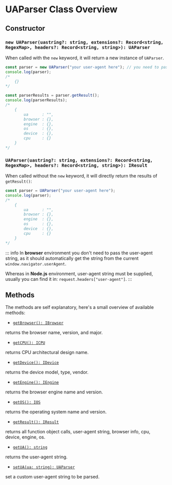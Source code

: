 # UAParser Class Overview

## Constructor

### `new UAParser(uastring?: string, extensions?: Record<string, RegexMap>, headers?: Record<string, string>): UAParser`

When called with the `new` keyword, it will return a new instance of `UAParser`.

```js
const parser = new UAParser("your user-agent here"); // you need to pass the user-agent for nodejs
console.log(parser); 
/* 
    {}
*/

const parserResults = parser.getResult();
console.log(parserResults);
/* 
    {
        ua      : "",
        browser : {},
        engine  : {},
        os      : {},
        device  : {},
        cpu     : {}
    }
*/
```

### `UAParser(uastring?: string, extensions?: Record<string, RegexMap>, headers?: Record<string, string>): IResult`

When called without the `new` keyword, it will directly return the results of `getResult()`:

```js
const parser = UAParser("your user-agent here");
console.log(parser);
/* 
    {
        ua      : "",
        browser : {},
        engine  : {},
        os      : {},
        device  : {},
        cpu     : {}
    }
*/
```

::: info
In **browser** environment you don't need to pass the user-agent string, as it should automatically get the string from the current `window.navigator.userAgent`.

Whereas in **Node.js** environment, user-agent string must be supplied, usually you can find it in: `request.headers["user-agent"]`.
:::

## Methods
The methods are self explanatory, here's a small overview of available methods:

- [`getBrowser(): IBrowser`](/api/ua-parser-js/get-browser)
 
returns the browser name, version, and major.

- [`getCPU(): ICPU`](/api/ua-parser-js/get-cpu)
 
returns CPU architectural design name.

- [`getDevice(): IDevice`](/api/ua-parser-js/get-device)
 
returns the device model, type, vendor.
 
- [`getEngine(): IEngine`](/api/ua-parser-js/get-engine)
 
returns the browser engine name and version.
 
- [`getOS(): IOS`](/api/ua-parser-js/get-os)
 
returns the operating system name and version.
 
- [`getResult(): IResult`](/api/ua-parser-js/get-result)
 
returns all function object calls, user-agent string, browser info, cpu, device, engine, os.

- [`getUA(): string`](/api/ua-parser-js/get-ua)
 
returns the user-agent string.
 
- [`setUA(ua: string): UAParser`](/api/ua-parser-js/set-ua)
 
set a custom user-agent string to be parsed.